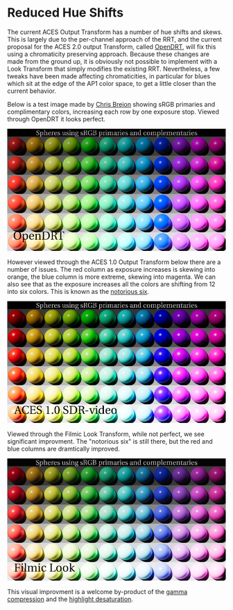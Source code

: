 # Reduced Hue Shifts

The current ACES Output Transform has a number of hue shifts and skews. This is largely due to the per-channel approach of the RRT, and the current proposal for the ACES 2.0 output Transform, called [OpenDRT](https://github.com/jedypod/open-display-transform), will fix this using a chromaticity preserving approach. Because these changes are made from the ground up, it is obviously not possible to implement with a Look Transform that simply modifies the existing RRT. Nevertheless, a few tweaks have been made affecting chromaticities, in particular for blues which sit at the edge of the AP1 color space, to get a little closer than the current behavior.

Below is a test image made by [Chris Brejon](https://chrisbrejon.com/cg-cinematography/chapter-1-5-academy-color-encoding-system-aces/) showing sRGB primaries and complimentary colors, increasing each row by one exposure stop. Viewed through OpenDRT it looks perfect.

![sph1a](img/spheres_OpenDRT.png)

However viewed through the ACES 1.0 Output Transform below there are a number of issues. The red column as exposure increases is skewing into orange, the blue column is more extreme, skewing into magenta. We can also see that as the exposure increases all the colors are shifting from 12 into six colors. This is known as the [notorious six](https://community.acescentral.com/t/about-issues-and-terminology/3501/8).

![sph1a](img/spheres_rrt.png)

Viewed through the Filmic Look Transform, while not perfect, we see significant improvment. The "notorious six" is still there, but the red and blue columns are dramtically improved. 

![sph1a](img/spheres_filmic.png)

This visual improvment is a welcome by-product of the [gamma compression](gamut.md) and the [highlight desaturation](highlight.md). 

